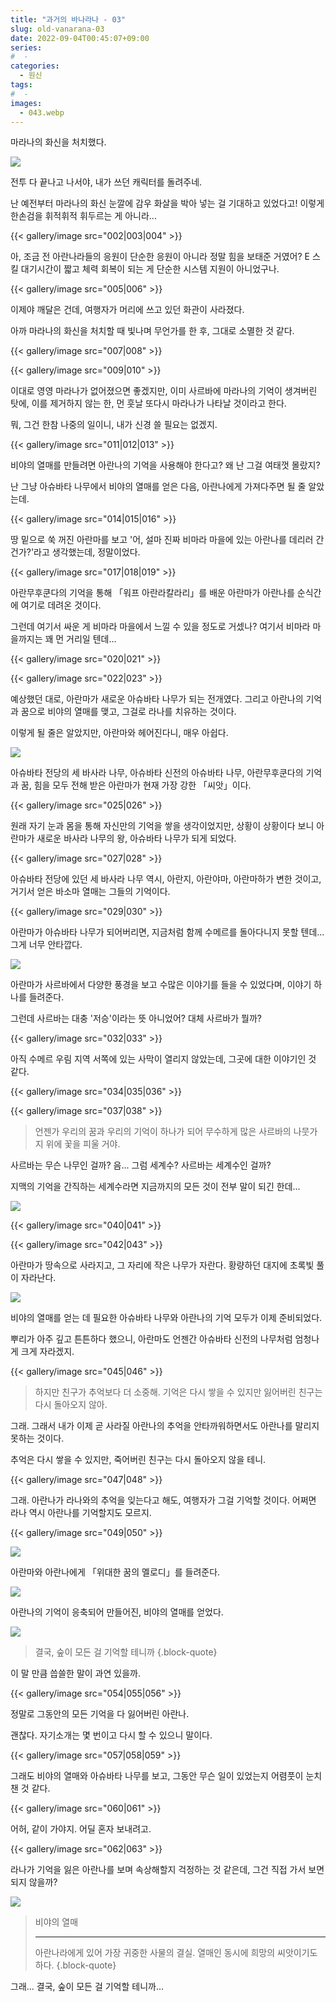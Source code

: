 ```yaml
---
title: "과거의 바나라나 - 03"
slug: old-vanarana-03
date: 2022-09-04T00:45:07+09:00
series:
#  - 
categories:
  - 원신
tags:
#  - 
images:
  - 043.webp
---
```


마라나의 화신을 처치했다.

![](001.webp)

전투 다 끝나고 나서야, 내가 쓰던 캐릭터를 돌려주네.

난 예전부터 마라나의 화신 눈깔에 감우 화살을 박아 넣는 걸 기대하고 있었다고! 이렇게 한손검을 휘적휘적 휘두르는 게 아니라...

{{< gallery/image src="002|003|004" >}}

아, 조금 전 아란나라들의 응원이 단순한 응원이 아니라 정말 힘을 보태준 거였어? E 스킬 대기시간이 짧고 체력 회복이 되는 게 단순한 시스템 지원이 아니었구나.

{{< gallery/image src="005|006" >}}

이제야 깨달은 건데, 여행자가 머리에 쓰고 있던 화관이 사라졌다.

아까 마라나의 화신을 처치할 때 빛나며 무언가를 한 후, 그대로 소멸한 것 같다.

{{< gallery/image src="007|008" >}}

{{< gallery/image src="009|010" >}}

이대로 영영 마라나가 없어졌으면 좋겠지만, 이미 사르바에 마라나의 기억이 생겨버린 탓에, 이를 제거하지 않는 한, 먼 훗날 또다시 마라나가 나타날 것이라고 한다.

뭐, 그건 한참 나중의 일이니, 내가 신경 쓸 필요는 없겠지.

{{< gallery/image src="011|012|013" >}}

비야의 열매를 만들려면 아란나의 기억을 사용해야 한다고? 왜 난 그걸 여태껏 몰랐지?

난 그냥 아슈바타 나무에서 비야의 열매를 얻은 다음, 아란나에게 가져다주면 될 줄 알았는데.

{{< gallery/image src="014|015|016" >}}

땅 밑으로 쑥 꺼진 아란마를 보고 '어, 설마 진짜 비마라 마을에 있는 아란나를 데리러 간 건가?'라고 생각했는데, 정말이었다.

{{< gallery/image src="017|018|019" >}}

아란무후쿤다의 기억을 통해 「워프 아란라칼라리」를 배운 아란마가 아란나를 순식간에 여기로 데려온 것이다.

그런데 여기서 싸운 게 비마라 마을에서 느낄 수 있을 정도로 거셌나? 여기서 비마라 마을까지는 꽤 먼 거리일 텐데...

{{< gallery/image src="020|021" >}}

{{< gallery/image src="022|023" >}}

예상했던 대로, 아란마가 새로운 아슈바타 나무가 되는 전개였다. 그리고 아란나의 기억과 꿈으로 비야의 열매를 맺고, 그걸로 라나를 치유하는 것이다.

이렇게 될 줄은 알았지만, 아란마와 헤어진다니, 매우 아쉽다.

![](024.webp)

아슈바타 전당의 세 바사라 나무, 아슈바타 신전의 아슈바타 나무, 아란무후쿤다의 기억과 꿈, 힘을 모두 전해 받은 아란마가 현재 가장 강한 「씨앗」이다.

{{< gallery/image src="025|026" >}}

원래 자기 눈과 몸을 통해 자신만의 기억을 쌓을 생각이었지만, 상황이 상황이다 보니 아란마가 새로운 바사라 나무의 왕, 아슈바타 나무가 되게 되었다.

{{< gallery/image src="027|028" >}}

아슈바타 전당에 있던 세 바사라 나무 역시, 아란지, 아란야마, 아란마하가 변한 것이고, 거기서 얻은 바소마 열매는 그들의 기억이다.

{{< gallery/image src="029|030" >}}

아란마가 아슈바타 나무가 되어버리면, 지금처럼 함께 수메르를 돌아다니지 못할 텐데... 그게 너무 안타깝다.

![](031.webp)

아란마가 사르바에서 다양한 풍경을 보고 수많은 이야기를 들을 수 있었다며, 이야기 하나를 들려준다.

그런데 사르바는 대충 '저승'이라는 뜻 아니었어? 대체 사르바가 뭘까?

{{< gallery/image src="032|033" >}}

아직 수메르 우림 지역 서쪽에 있는 사막이 열리지 않았는데, 그곳에 대한 이야기인 것 같다.

{{< gallery/image src="034|035|036" >}}

{{< gallery/image src="037|038" >}}

> 언젠가 우리의 꿈과 우리의 기억이 하나가 되어 무수하게 많은 사르바의 나뭇가지 위에 꽃을 피울 거야.

사르바는 무슨 나무인 걸까? 음... 그럼 세계수? 사르바는 세계수인 걸까?

지맥의 기억을 간직하는 세계수라면 지금까지의 모든 것이 전부 말이 되긴 한데...

![](039.webp)

{{< gallery/image src="040|041" >}}

{{< gallery/image src="042|043" >}}

아란마가 땅속으로 사라지고, 그 자리에 작은 나무가 자란다. 황량하던 대지에 초록빛 풀이 자라난다.

![](044.webp)

비야의 열매를 얻는 데 필요한 아슈바타 나무와 아란나의 기억 모두가 이제 준비되었다.

뿌리가 아주 깊고 튼튼하다 했으니, 아란마도 언젠간 아슈바타 신전의 나무처럼 엄청나게 크게 자라겠지.

{{< gallery/image src="045|046" >}}

> 하지만 친구가 추억보다 더 소중해.
> 기억은 다시 쌓을 수 있지만 잃어버린 친구는 다시 돌아오지 않아.

그래. 그래서 내가 이제 곧 사라질 아란나의 추억을 안타까워하면서도 아란나를 말리지 못하는 것이다.

추억은 다시 쌓을 수 있지만, 죽어버린 친구는 다시 돌아오지 않을 테니.

{{< gallery/image src="047|048" >}}

그래. 아란나가 라나와의 추억을 잊는다고 해도, 여행자가 그걸 기억할 것이다. 어쩌면 라나 역시 아란나를 기억할지도 모르지.

{{< gallery/image src="049|050" >}}

![](051.webp)

아란마와 아란나에게 「위대한 꿈의 멜로디」를 들려준다.

![](052.webp)

아란나의 기억이 응축되어 만들어진, 비야의 열매를 얻었다.

![](053.webp)

> 결국, 숲이 모든 걸 기억할 테니까
{.block-quote}

이 말 만큼 씁쓸한 말이 과연 있을까.

{{< gallery/image src="054|055|056" >}}

정말로 그동안의 모든 기억을 다 잃어버린 아란나.

괜찮다. 자기소개는 몇 번이고 다시 할 수 있으니 말이다.

{{< gallery/image src="057|058|059" >}}

그래도 비야의 열매와 아슈바타 나무를 보고, 그동안 무슨 일이 있었는지 어렴풋이 눈치챈 것 같다.

{{< gallery/image src="060|061" >}}

어허, 같이 가야지. 어딜 혼자 보내려고.

{{< gallery/image src="062|063" >}}

라나가 기억을 잃은 아란나를 보며 속상해할지 걱정하는 것 같은데, 그건 직접 가서 보면 되지 않을까?

![](064.webp)

> 비야의 열매
> ***
> 아란나라에게 있어 가장 귀중한 사물의 결실. 열매인 동시에 희망의 씨앗이기도 하다.
{.block-quote}

그래... 결국, 숲이 모든 걸 기억할 테니까...
